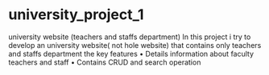 # university_project_1
university website (teachers and staffs department) 
In this project i try to develop an university website( not hole website) that contains only teachers and staffs department
the key features
•	Details information  about faculty teachers and staff
•	Contains CRUD and search operation
